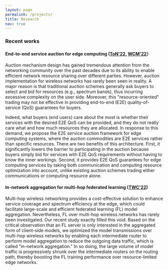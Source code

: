 ```yaml
---
layout: page
permalink: /projects/
title: Research
nav: true
---
```


### Recent works

#### End-to-end service auction for edge computing ([ToN'22](https://ieeexplore.ieee.org/document/9790890/authors#authors), [WCM'22](https://ieeexplore.ieee.org/stamp/stamp.jsp?arnumber=9773059)）

Auction mechanism design has gained tremendous attention from the networking community over the past decades due to its ability to enable efficient network resource sharing over different parties. However, auction implementation for wireless networks has rarely been seen in reality. A major reason is that traditional auction schemes generally ask buyers to select and bid for resources (e.g., spectrum bands), thus incurring excessive complexity on the user side. Moreover, this "resource-oriented" trading may not be effective in providing end-to-end (E2E) quality-of-service (QoS) guarantees for buyers.

Indeed, what buyers (end users) care about the most is whether their services with the desired E2E QoS can be provided, and they do not really care what and how much resources they are allocated. In response to this demand, we propose the E2E service auction framework for edge computing systems, where the auction commodities are E2E services rather than specific resources. There are two benefits of this architecture. First, it significantly lowers the barrier to participating in the auction because buyers simply bid for services with E2E QoS requirements without having to know the inner workings. Second, it provides E2E QoS guarantees for edge computing services by taking both communication and computing resource optimization into account, unlike existing auction schemes trading either communications or computing resource alone.

#### In-network aggregation for multi-hop federated learning ([TWC'22](https://ieeexplore.ieee.org/stamp/stamp.jsp?arnumber=9763436))

Multi-hop wireless networking provides a cost-effective solution to enhance service coverage and spectrum efficiency at the edge, which could facilitate large-scale and efficient federated learning (FL) model aggregation. Nevertheless, FL over multi-hop wireless networks has rarely been investigated. Our recent study exactly filled this void. Based on the critical observation that an FL server is only interested in the aggregated form of client-side models, we optimized the model
transmissions over multi-hop wireless networks by enabling each intermediate router to perform model aggregation to reduce the outgoing data traffic, which is called "in-network aggregation." In so doing, the large volume of model traffic is progressively shrunk over the intermediate routers on the routing path, thereby boosting the FL training performance over resource-limited edge networks.
